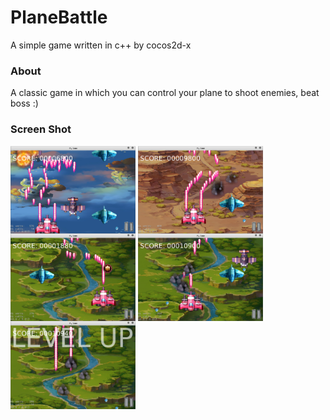 # PlaneBattle #
A simple game written in c++ by cocos2d-x

### About ###
A classic game in which you can control your plane to shoot enemies, beat boss :)

### Screen Shot ###
<img src="screenshot/1.png" width = "200" alt="1" align=center />
<img src="screenshot/2.png" width = "200" alt="2" align=center />
<img src="screenshot/3.png" width = "200" alt="3" align=center />  
<img src="screenshot/4.png" width = "200" alt="4" align=center />
<img src="screenshot/5.png" width = "200" alt="5" align=center />
